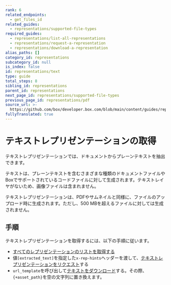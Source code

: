 ```yaml
---
rank: 6
related_endpoints:
  - get_files_id
related_guides:
  - representations/supported-file-types
required_guides:
  - representations/list-all-representations
  - representations/request-a-representation
  - representations/download-a-representation
alias_paths: []
category_id: representations
subcategory_id: null
is_index: false
id: representations/text
type: guide
total_steps: 8
sibling_id: representations
parent_id: representations
next_page_id: representations/supported-file-types
previous_page_id: representations/pdf
source_url: >-
  https://github.com/box/developer.box.com/blob/main/content/guides/representations/text.md
fullyTranslated: true
---
```

# テキストレプリゼンテーションの取得

テキストレプリゼンテーションでは、ドキュメントからプレーンテキストを抽出できます。

テキストは、プレーンテキストを含むさまざまな種類のドキュメントファイルやBoxでサポートされているコードファイルに対して生成されます。テキストレイヤがないため、画像ファイルは含まれません。

テキストレプリゼンテーションは、PDFやサムネイルと同様に、ファイルのアップロード時に生成されます。ただし、500 MBを超えるファイルに対しては生成されません。

## 手順

テキストレプリゼンテーションを取得するには、以下の手順に従います。

* [すべてのレプリゼンテーションのリストを取得する](guide://representations/list-all-representations)
* 値`[extracted_text]`を指定した`x-rep-hints`ヘッダーを渡して、[テキストレプリゼンテーションをリクエスト](guide://representations/request-a-representation)する
* `url_template`を呼び出して[テキストをダウンロード](guide://representations/download-a-representation)する。その際、`{+asset_path}`を空の文字列に置き換えます。
